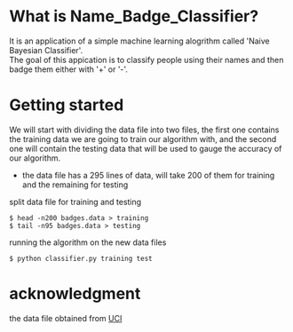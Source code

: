 # What is Name_Badge_Classifier?
It is an application of a simple machine learning alogrithm called 'Naive Bayesian Classifier'.  
The goal of this appication is to classify people using their names and then badge them either with '+' or '-'.
  
# Getting started
We will start with dividing the data file into two files, the first one contains the training data we are going to train our algorithm with, and the second one will contain the testing data that will be used to gauge the accuracy of our algorithm.

* the data file has a 295 lines of data, will take 200 of them for training and the remaining for testing


split data file for training and testing

```
$ head -n200 badges.data > training
$ tail -n95 badges.data > testing
```

running the algorithm on the new data files
```
$ python classifier.py training test
```

# acknowledgment
the data file obtained from [UCI](https://archive.ics.uci.edu/ml/index.html)

